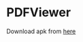 # PDFViewer

Download apk from [here](https://github.com/shashank1800/PDFViewer/raw/master/app/release/app-release.apk)
